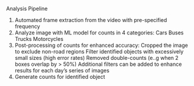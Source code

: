Analysis Pipeline
1. Automated frame extraction from the video with pre-specified frequency
2. Analyze image with ML model for counts in 4 categories:
Cars
Buses
Trucks 
Motorcycles
3. Post-processing of counts for enhanced accuracy:
Cropped the image to exclude non-road regions
Filter identified objects with excessively small sizes (high error rates)
Removed double-counts (e..g when 2 boxes overlap by > 50%) 
Additional filters can be added to enhance results for each day’s series of images
4. Generate counts for identified object

